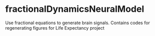 # fractionalDynamicsNeuralModel
Use fractional equations to generate brain signals. Contains codes for regenerating figures for Life Expectancy project
